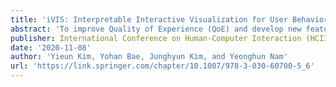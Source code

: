 ```yaml
---
title: 'iVIS: Interpretable Interactive Visualization for User Behavior Clusters'
abstract: 'To improve Quality of Experience (QoE) and develop new features, understanding users and making a decision to target specific user groups are important to service providers. Based on the internal interviews, we find that service operators have trouble in identifying user behavior characteristics for numerous services in a short time. To address this challenge, we present iVIS, an interactive visualization system that clusters the user behaviors and visualizes the representative behavior patterns. With iVIS, service providers can interpret the user clusters (e.g., heavy/light users), and drill down to a particular cluster to get details interactively. To evaluate our system, we conduct a case study on the log data from the internal data catalog service which enables researchers to browse and use datasets. We found service operators could rapidly interpret representative user behaviors, and discover new behavior types such as frustrated users (i.e., users who only explored datasets for a while but not use them) or testers (i.e., users who used the service for testing) by refining the clustering results.'
publisher: International Conference on Human-Computer Interaction (HCII) 2020
date: '2020-11-08'
author: 'Yieun Kim, Yohan Bae, Junghyun Kim, and Yeonghun Nam'
url: 'https://link.springer.com/chapter/10.1007/978-3-030-60700-5_6'
---
```

